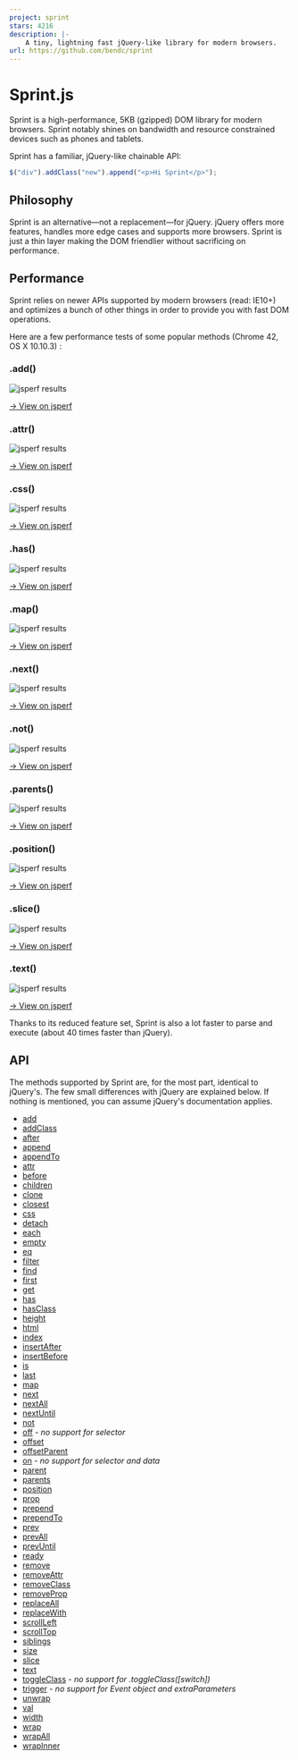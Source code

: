 ```yaml
---
project: sprint
stars: 4216
description: |-
    A tiny, lightning fast jQuery-like library for modern browsers.
url: https://github.com/bendc/sprint
---
```


# Sprint.js

Sprint is a high-performance, 5KB (gzipped) DOM library for modern browsers. Sprint notably shines on bandwidth and resource constrained devices such as phones and tablets.

Sprint has a familiar, jQuery-like chainable API:

```javascript
$("div").addClass("new").append("<p>Hi Sprint</p>");
```

## Philosophy

Sprint is an alternative—not a replacement—for jQuery. jQuery offers more features, handles more edge cases and supports more browsers. Sprint is just a thin layer making the DOM friendlier without sacrificing on performance.

## Performance

Sprint relies on newer APIs supported by modern browsers (read: IE10+) and  optimizes a bunch of other things in order to provide you with fast DOM operations.

Here are a few performance tests of some popular methods (Chrome 42, OS X 10.10.3) :

### .add()

![jsperf results](http://sprintjs.com/perf-tests/add.png)

[→ View on jsperf](http://jsperf.com/sprint-js-add)

### .attr()

![jsperf results](http://sprintjs.com/perf-tests/attr.png)

[→ View on jsperf](http://jsperf.com/sprint-js-attr)

### .css()

![jsperf results](http://sprintjs.com/perf-tests/css.png)

[→ View on jsperf](http://jsperf.com/sprintjs-css)

### .has()

![jsperf results](http://sprintjs.com/perf-tests/has.png)

[→ View on jsperf](http://jsperf.com/sprint-js-has)

### .map()

![jsperf results](http://sprintjs.com/perf-tests/map.png)

[→ View on jsperf](http://jsperf.com/sprint-js-map)

### .next()

![jsperf results](http://sprintjs.com/perf-tests/next.png)

[→ View on jsperf](http://jsperf.com/sprint-js-next)

### .not()

![jsperf results](http://sprintjs.com/perf-tests/not.png)

[→ View on jsperf](http://jsperf.com/sprint-js-not)

### .parents()

![jsperf results](http://sprintjs.com/perf-tests/parents.png)

[→ View on jsperf](http://jsperf.com/sprint-js-parents)

### .position()

![jsperf results](http://sprintjs.com/perf-tests/position.png)

[→ View on jsperf](http://jsperf.com/sprint-js-position)

### .slice()

![jsperf results](http://sprintjs.com/perf-tests/slice.png)

[→ View on jsperf](http://jsperf.com/sprint-js-slice)

### .text()

![jsperf results](http://sprintjs.com/perf-tests/text.png)

[→ View on jsperf](http://jsperf.com/sprint-js-text)

Thanks to its reduced feature set, Sprint is also a lot faster to parse and execute (about 40 times faster than jQuery).

## API

The methods supported by Sprint are, for the most part, identical to jQuery's. The few small differences with jQuery are explained below. If nothing is mentioned, you can assume jQuery's documentation applies.

* [add](http://api.jquery.com/add/)
* [addClass](http://api.jquery.com/addClass/)
* [after](http://api.jquery.com/after/)
* [append](http://api.jquery.com/append/)
* [appendTo](http://api.jquery.com/appendTo/)
* [attr](http://api.jquery.com/attr/)
* [before](http://api.jquery.com/before/)
* [children](http://api.jquery.com/children/)
* [clone](http://api.jquery.com/clone/)
* [closest](http://api.jquery.com/closest/)
* [css](http://api.jquery.com/css/)
* [detach](http://api.jquery.com/detach/)
* [each](http://api.jquery.com/each/)
* [empty](http://api.jquery.com/empty/)
* [eq](http://api.jquery.com/eq/)
* [filter](http://api.jquery.com/filter/)
* [find](http://api.jquery.com/find/)
* [first](http://api.jquery.com/first/)
* [get](http://api.jquery.com/get/)
* [has](http://api.jquery.com/has/)
* [hasClass](http://api.jquery.com/hasClass/)
* [height](http://api.jquery.com/height/)
* [html](http://api.jquery.com/html/)
* [index](http://api.jquery.com/index/)
* [insertAfter](http://api.jquery.com/insertAfter/)
* [insertBefore](http://api.jquery.com/insertBefore/)
* [is](http://api.jquery.com/is/)
* [last](http://api.jquery.com/last/)
* [map](http://api.jquery.com/map/)
* [next](http://api.jquery.com/next/)
* [nextAll](http://api.jquery.com/nextAll/)
* [nextUntil](http://api.jquery.com/nextUntil/)
* [not](http://api.jquery.com/not/)
* [off](http://api.jquery.com/off/) - _no support for selector_
* [offset](http://api.jquery.com/offset/)
* [offsetParent](http://api.jquery.com/offsetParent/)
* [on](http://api.jquery.com/on/) - _no support for selector and data_
* [parent](http://api.jquery.com/parent/)
* [parents](http://api.jquery.com/parents/)
* [position](http://api.jquery.com/position/)
* [prop](http://api.jquery.com/prop/)
* [prepend](http://api.jquery.com/prepend/)
* [prependTo](http://api.jquery.com/prependTo/)
* [prev](http://api.jquery.com/prev/)
* [prevAll](http://api.jquery.com/prevAll/)
* [prevUntil](http://api.jquery.com/prevUntil/)
* [ready](http://api.jquery.com/ready/)
* [remove](http://api.jquery.com/remove/)
* [removeAttr](http://api.jquery.com/removeAttr/)
* [removeClass](http://api.jquery.com/removeClass/)
* [removeProp](http://api.jquery.com/removeProp/)
* [replaceAll](http://api.jquery.com/replaceAll/)
* [replaceWith](http://api.jquery.com/replaceWith/)
* [scrollLeft](http://api.jquery.com/scrollLeft/)
* [scrollTop](http://api.jquery.com/scrollTop/)
* [siblings](http://api.jquery.com/siblings/)
* [size](http://api.jquery.com/size/)
* [slice](http://api.jquery.com/slice/)
* [text](http://api.jquery.com/text/)
* [toggleClass](http://api.jquery.com/toggleClass/) - _no support for .toggleClass([switch])_
* [trigger](http://api.jquery.com/trigger/) - _no support for Event object and extraParameters_
* [unwrap](http://api.jquery.com/unwrap/)
* [val](http://api.jquery.com/val/)
* [width](http://api.jquery.com/width/)
* [wrap](http://api.jquery.com/wrap/)
* [wrapAll](http://api.jquery.com/wrapAll/)
* [wrapInner](http://api.jquery.com/wrapInner/)

